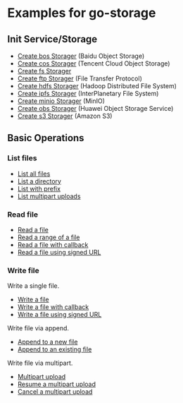 # Examples for go-storage

## Init Service/Storage

- [Create bos Storager](new_bos.go) (Baidu Object Storage)
- [Create cos Storager](new_cos.go) (Tencent Cloud Object Storage)
- [Create fs Storager](new_fs.go)
- [Create ftp Storager](new_ftp.go) (File Transfer Protocol)
- [Create hdfs Storager](new_hdfs.go) (Hadoop Distributed File System)
- [Create ipfs Storager](new_ipfs.go) (InterPlanetary File System)
- [Create minio Storager](new_minio.go) (MinIO)
- [Create obs Storager](new_obs.go) (Huawei Object Storage Service)
- [Create s3 Storager](new_s3.go) (Amazon S3)

## Basic Operations

### List files

- [List all files](list.go)
- [List a directory](list.go)
- [List with prefix](list.go)
- [List multipart uploads](list.go)

### Read file

- [Read a file](read.go)
- [Read a range of a file](read.go)
- [Read a file with callback](read.go)
- [Read a file using signed URL](read.go)

### Write file

Write a single file.

- [Write a file](write.go)
- [Write a file with callback](write.go)
- [Write a file using signed URL](write.go)

Write file via append.

- [Append to a new file](append.go)
- [Append to an existing file](append.go)

Write file via multipart.

- [Multipart upload](multipart.go)
- [Resume a multipart upload](multipart.go)
- [Cancel a multipart upload](multipart.go)
